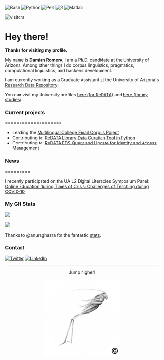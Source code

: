 ![Bash](https://img.shields.io/badge/Bash-%7C-green) ![Python](https://img.shields.io/badge/Python-%7C-0%2C%2022%2C%20100) ![Perl](https://img.shields.io/badge/Perl-%7C-blue) ![R](https://img.shields.io/badge/R-%7C-red) ![Matlab](https://img.shields.io/badge/Matlab-%7C-orange)

![visitors](https://visitor-badge.glitch.me/badge?page_id=damian-romero)

# Hey there!

**Thanks for visiting my profile.**

My name is **Damian Romero**. I am a Ph.D. candidate at the University of Arizona. Among other things I do corpus linguistics, pragmatics, computational linguistics, and backend development.

I am currently working as a Graduate Assistant at the University of Arizona's [Research Data Repository](https://data.library.arizona.edu/redata):

You can visit my University profiles [here (for ReDATA)](https://data.library.arizona.edu/person/damian-yukio-romero-diaz) and [here (for my studies)](https://spanish.arizona.edu/people/damianiji)

### Current projects
====================

- Leading the [Multilingual College Email Corpus Poject](https://github.com/users/damian-romero/projects/5)
- Contributing to: [ReDATA Library Data Curation Tool in Python](https://github.com/ualibraries/LD_Cool_P/)
- Contributing to: [ReDATA EDS Query and Update for Identity and Access Management](https://github.com/ualibraries/ReQUIAM/)


### News
=========

I recently participated on the UA L2 Digital Literacies Symposium Panel: [Online Education during Times of Crisis: Challenges of Teaching during COVID-19](https://www.youtube.com/watch?v=ALHwoH_kl6s&list=PLxWdN3n-6Edv1DAiF-TaoIKTY9p9_Mcg5&index=2&ab_channel=CERCLLUA)

### My GH Stats

![](https://github-readme-stats.vercel.app/api?username=damian-romero&show_icons=true&theme=dark)

![](https://github-readme-stats.vercel.app/api/top-langs/?username=damian-romero&layout=compact&theme=dark)

Thanks to @anuraghazra for the fantastic [stats](https://github.com/anuraghazra/github-readme-stats).

<h3>Contact</h3>
<p><a href="https://twitter.com/DamianRomero_CL" target="_blank"><img alt="Twitter" src="https://img.shields.io/badge/twitter-%231DA1F2.svg?&style=for-the-badge&logo=twitter&logoColor=white" /></a> <a href="https://www.linkedin.com/in/damian-romero/" target="_blank"><img alt="LinkedIn" src="https://img.shields.io/badge/linkedin-%230077B5.svg?&style=for-the-badge&logo=linkedin&logoColor=white" /></a>
</p>

------------

<p align="center">Jump higher!</p>
<p align="center"><img src="https://github.com/damian-romero/copyright-images/blob/main/branding/Chapuli%CC%81n1.png" alt="Jump higher" width="250" height="250"></p>
